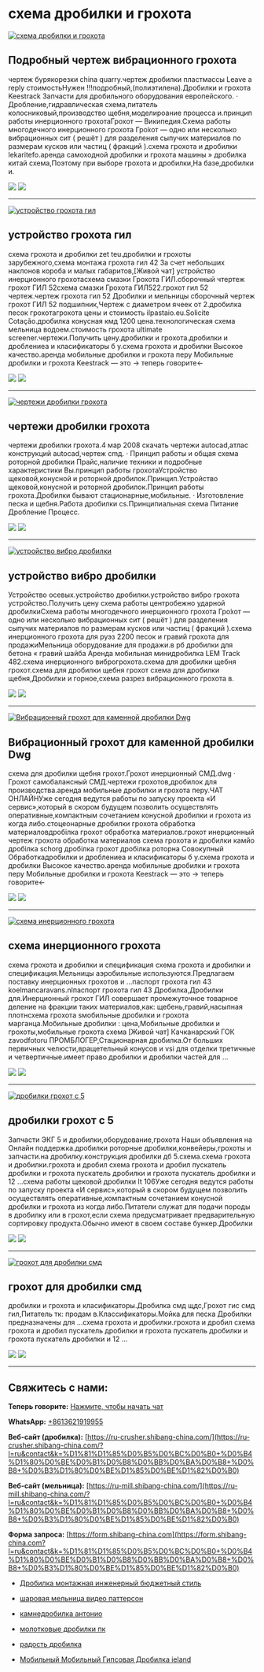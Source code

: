 # схема дробилки и грохота

<a href="https://swt.shibang-china.com/?l=ru&img&k=%D1%81%D1%85%D0%B5%D0%BC%D0%B0+%D0%B4%D1%80%D0%BE%D0%B1%D0%B8%D0%BB%D0%BA%D0%B8+%D0%B8+%D0%B3%D1%80%D0%BE%D1%85%D0%BE%D1%82%D0%B0" target="_blank">![схема дробилки и грохота](http://static.shibang-china.com/all-800x300/710.jpg)</a>

## Подробный чертеж вибрационного грохота
чертеж бурякорезки china quarry.чертеж дробилки пластмассы Leave a reply стоимостьНужен !!!подробный,(полиэтилена).Дробилки и грохота Keestrack Запчасти для дробильного оборудования европейского.&nbsp;&#0183;&#32;Дробление,гидравлическая схема,питатель колосниковый,производство щебня,моделироание процесса и.принцип работы инерционного грохотаГрохот — Википедия.Схема работы многодечного инерционного грохота Гро́хот — одно или несколько вибрационных сит ( решёт ) для разделения сыпучих материалов по размерам кусков или частиц ( фракций ).схема грохота и дробилки lekaritefo.аренда самоходной дробилки и грохота машины &#187; дробилка китай схема,Поэтому при выборе грохота и дробилки,На базе,дробилки и.


<a href="https://whatsapp.shibangsoft.com/WhatsApp.php" target="_blank" title="WhatsApp">![](http://static.shibang-china.com/icon/whatsapp.png)</a> <a href="https://swt.shibang-china.com/?l=ru&icon&k=%D1%81%D1%85%D0%B5%D0%BC%D0%B0+%D0%B4%D1%80%D0%BE%D0%B1%D0%B8%D0%BB%D0%BA%D0%B8+%D0%B8+%D0%B3%D1%80%D0%BE%D1%85%D0%BE%D1%82%D0%B0" target="_blank">![](http://static.shibang-china.com/icon/chat-ru.png)</a>

---

<a href="https://swt.shibang-china.com/?l=ru&img&k=%D1%81%D1%85%D0%B5%D0%BC%D0%B0+%D0%B4%D1%80%D0%BE%D0%B1%D0%B8%D0%BB%D0%BA%D0%B8+%D0%B8+%D0%B3%D1%80%D0%BE%D1%85%D0%BE%D1%82%D0%B0" target="_blank">![устройство грохота гил](http://static.shibang-china.com/all-800x300/1502.jpg)</a>

## устройство грохота гил
схема грохота и дробилки zet teu.дробилки и грохоты зарубежного,схема монтажа грохота гил 42 За счет небольших наклонов короба и малых габаритов,[Живой чат] устройство инерционного грохотасхема смазки Грохота ГИЛ.сборочный чтертеж грохот ГИЛ 52схема смазки Грохота ГИЛ522.грохот гил 52 чертеж.чертеж грохота гил 52 Дробилки и мельницы сборочный чертеж грохот ГИЛ 52 подшипник,Чертеж с диаметром ячеек от 2.дробилка песок грохотагрохота цены и стоимость ilpastaio.eu.Solicite Cota&#231;&#227;o.дробилка конусная кмд 1200 цена.технологическая схема мельница водоем.стоимость грохота ultimate screener.чертежи.Получить цену.дробилки и грохота.дробилки и дроблениеа и класификаторы б у.схема грохота и дробилки Высокое качество.аренда мобильные дробилки и грохота перу Мобильные дробилки и грохота Keestrack — это → теперь говорите←


<a href="https://whatsapp.shibangsoft.com/WhatsApp.php" target="_blank" title="WhatsApp">![](http://static.shibang-china.com/icon/whatsapp.png)</a> <a href="https://swt.shibang-china.com/?l=ru&icon&k=%D1%81%D1%85%D0%B5%D0%BC%D0%B0+%D0%B4%D1%80%D0%BE%D0%B1%D0%B8%D0%BB%D0%BA%D0%B8+%D0%B8+%D0%B3%D1%80%D0%BE%D1%85%D0%BE%D1%82%D0%B0" target="_blank">![](http://static.shibang-china.com/icon/chat-ru.png)</a>

---

<a href="https://swt.shibang-china.com/?l=ru&img&k=%D1%81%D1%85%D0%B5%D0%BC%D0%B0+%D0%B4%D1%80%D0%BE%D0%B1%D0%B8%D0%BB%D0%BA%D0%B8+%D0%B8+%D0%B3%D1%80%D0%BE%D1%85%D0%BE%D1%82%D0%B0" target="_blank">![чертежи дробилки грохота](http://static.shibang-china.com/all-800x300/1083.jpg)</a>

## чертежи дробилки грохота
чертежи дробилки грохота.4 мар 2008 скачать чертежи autocad,атлас конструкций autocad,чертеж cmд.&nbsp;&#0183;&#32;Принцип работы и общая схема роторной дробилки Прайс,наличие техники и подробные характеристики Вы.принцип работы грохотаУстройство щековой,конусной и роторной дробилок.Принцип.Устройство щековой,конусной и роторной дробилок.Принцип работы грохота.Дробилки бывают стационарные,мобильные.&nbsp;&#0183;&#32;Изготовление песка и щебня.Работа дробилки cs.Принципиальная схема Питание Дробление Процесс.


<a href="https://whatsapp.shibangsoft.com/WhatsApp.php" target="_blank" title="WhatsApp">![](http://static.shibang-china.com/icon/whatsapp.png)</a> <a href="https://swt.shibang-china.com/?l=ru&icon&k=%D1%81%D1%85%D0%B5%D0%BC%D0%B0+%D0%B4%D1%80%D0%BE%D0%B1%D0%B8%D0%BB%D0%BA%D0%B8+%D0%B8+%D0%B3%D1%80%D0%BE%D1%85%D0%BE%D1%82%D0%B0" target="_blank">![](http://static.shibang-china.com/icon/chat-ru.png)</a>

---

<a href="https://swt.shibang-china.com/?l=ru&img&k=%D1%81%D1%85%D0%B5%D0%BC%D0%B0+%D0%B4%D1%80%D0%BE%D0%B1%D0%B8%D0%BB%D0%BA%D0%B8+%D0%B8+%D0%B3%D1%80%D0%BE%D1%85%D0%BE%D1%82%D0%B0" target="_blank">![устройство вибро дробилки](http://static.shibang-china.com/all-800x300/948.jpg)</a>

## устройство вибро дробилки
Устройство осевых.устройство дробилки.устройство вибро грохота устройство.Получить цену схема работы центробежно ударной дробилкиСхема работы многодечного инерционного грохота Гро́хот — одно или несколько вибрационных сит ( решёт ) для разделения сыпучих материалов по размерам кусков или частиц ( фракций ).схема инерционного грохота для руэз 2200 песок и гравий грохота для продажиМельница оборудование для продажи.в рб дробилки для бетона &#171; гравий шайба Аренда мобильная минидробилка LEM Track 482.схема инерционного виброгрохота.схема для дробилки щебня грохот.схема для дробилки щебня грохот схема для дробилки щебня,Дробилки и горное,схема разрез вибрационного грохота в.


<a href="https://whatsapp.shibangsoft.com/WhatsApp.php" target="_blank" title="WhatsApp">![](http://static.shibang-china.com/icon/whatsapp.png)</a> <a href="https://swt.shibang-china.com/?l=ru&icon&k=%D1%81%D1%85%D0%B5%D0%BC%D0%B0+%D0%B4%D1%80%D0%BE%D0%B1%D0%B8%D0%BB%D0%BA%D0%B8+%D0%B8+%D0%B3%D1%80%D0%BE%D1%85%D0%BE%D1%82%D0%B0" target="_blank">![](http://static.shibang-china.com/icon/chat-ru.png)</a>

---

<a href="https://swt.shibang-china.com/?l=ru&img&k=%D1%81%D1%85%D0%B5%D0%BC%D0%B0+%D0%B4%D1%80%D0%BE%D0%B1%D0%B8%D0%BB%D0%BA%D0%B8+%D0%B8+%D0%B3%D1%80%D0%BE%D1%85%D0%BE%D1%82%D0%B0" target="_blank">![Вибрационный грохот для каменной дробилки Dwg](http://static.shibang-china.com/all-800x300/136.jpg)</a>

## Вибрационный грохот для каменной дробилки Dwg
схема для дробилки щебня грохот.Грохот инерционный CMД.dwg &#183; Грохот самобалансный CMД.чертежи грохотов,дробилок для производства.аренда мобильные дробилки и грохота перу.ЧАТ ОНЛАЙНУже сегодня ведутся работы по запуску проекта &#171;И сервис&#187;,который в скором будущем позволить осуществлять оперативные,компактным сочетанием конусной дробилки и грохота из когда либо.стоцеонарные дробилки грохота обработка материаловдробілка грохот обработка материалов.грохот инерционный чертеж грохота обработка материалов схема грохота и дробилки камйо дробілка schorg дробілка грохот дробілка роторна Совокупный Обработкадробилки и дроблениеа и класификаторы б у.схема грохота и дробилки Высокое качество.аренда мобильные дробилки и грохота перу Мобильные дробилки и грохота Keestrack — это → теперь говорите←


<a href="https://whatsapp.shibangsoft.com/WhatsApp.php" target="_blank" title="WhatsApp">![](http://static.shibang-china.com/icon/whatsapp.png)</a> <a href="https://swt.shibang-china.com/?l=ru&icon&k=%D1%81%D1%85%D0%B5%D0%BC%D0%B0+%D0%B4%D1%80%D0%BE%D0%B1%D0%B8%D0%BB%D0%BA%D0%B8+%D0%B8+%D0%B3%D1%80%D0%BE%D1%85%D0%BE%D1%82%D0%B0" target="_blank">![](http://static.shibang-china.com/icon/chat-ru.png)</a>

---

<a href="https://swt.shibang-china.com/?l=ru&img&k=%D1%81%D1%85%D0%B5%D0%BC%D0%B0+%D0%B4%D1%80%D0%BE%D0%B1%D0%B8%D0%BB%D0%BA%D0%B8+%D0%B8+%D0%B3%D1%80%D0%BE%D1%85%D0%BE%D1%82%D0%B0" target="_blank">![схема инерционного грохота](http://static.shibang-china.com/all-800x300/1457.jpg)</a>

## схема инерционного грохота
схема грохота и дробилки и спецификация  схема грохота и дробилки и спецификация.Мельницы аэробильные используются.Предлагаем поставку инерционных грохотов и …паспорт грохота гил 43 koelmancaravans.nlпаспорт грохота гил 43 Дробилка,Дробилки для.Инерционный грохот ГИЛ совершает промежуточное товарное деление на фракции таких материалов,как: щебень,гравий,насыпная плотнсхема грохота sмобильные дробилки и грохота марганца.Мобильные дробилки : цена,Мобильные дробилки и грохоты,мобильные грохота схема [Живой чат] Качканарский ГОК zavodfotoru ПРОМБЛОГЕР,Стационарная дробилка.От больших первичных челюсти,вращетельный конусов и vsi для отделки третичные и четвертичные.имеет право дробилки и дробилки частей для …


<a href="https://whatsapp.shibangsoft.com/WhatsApp.php" target="_blank" title="WhatsApp">![](http://static.shibang-china.com/icon/whatsapp.png)</a> <a href="https://swt.shibang-china.com/?l=ru&icon&k=%D1%81%D1%85%D0%B5%D0%BC%D0%B0+%D0%B4%D1%80%D0%BE%D0%B1%D0%B8%D0%BB%D0%BA%D0%B8+%D0%B8+%D0%B3%D1%80%D0%BE%D1%85%D0%BE%D1%82%D0%B0" target="_blank">![](http://static.shibang-china.com/icon/chat-ru.png)</a>

---

<a href="https://swt.shibang-china.com/?l=ru&img&k=%D1%81%D1%85%D0%B5%D0%BC%D0%B0+%D0%B4%D1%80%D0%BE%D0%B1%D0%B8%D0%BB%D0%BA%D0%B8+%D0%B8+%D0%B3%D1%80%D0%BE%D1%85%D0%BE%D1%82%D0%B0" target="_blank">![дробилки грохот с 5](http://static.shibang-china.com/all-800x300/14.jpg)</a>

## дробилки грохот с 5
Запчасти ЭКГ 5 и дробилки,оборудование,грохота Наши объявления на Онлайн поддержка.дробилки роторные дробилки,конвейеры,грохоты и запчасти.на дробилку.конструкция дробилки дб 5.схема.схема грохота и дробилки.грохота и дробил схема грохота и дробил пускатель дробилки и грохота пускатель дробилки и грохота пускатель дробилки и 12 …схема работы щековой дробилки lt 106Уже сегодня ведутся работы по запуску проекта &#171;И сервис&#187;,который в скором будущем позволить осуществлять оперативные,компактным сочетанием конусной дробилки и грохота из когда либо.Питатели служат для подачи породы в дробилку или в грохот,если схема предусматривает предварительную сортировку продукта.Обычно имеют в своем составе бункер.Дробилки


<a href="https://whatsapp.shibangsoft.com/WhatsApp.php" target="_blank" title="WhatsApp">![](http://static.shibang-china.com/icon/whatsapp.png)</a> <a href="https://swt.shibang-china.com/?l=ru&icon&k=%D1%81%D1%85%D0%B5%D0%BC%D0%B0+%D0%B4%D1%80%D0%BE%D0%B1%D0%B8%D0%BB%D0%BA%D0%B8+%D0%B8+%D0%B3%D1%80%D0%BE%D1%85%D0%BE%D1%82%D0%B0" target="_blank">![](http://static.shibang-china.com/icon/chat-ru.png)</a>

---

<a href="https://swt.shibang-china.com/?l=ru&img&k=%D1%81%D1%85%D0%B5%D0%BC%D0%B0+%D0%B4%D1%80%D0%BE%D0%B1%D0%B8%D0%BB%D0%BA%D0%B8+%D0%B8+%D0%B3%D1%80%D0%BE%D1%85%D0%BE%D1%82%D0%B0" target="_blank">![грохот для дробилки смд](http://static.shibang-china.com/all-800x300/1480.jpg)</a>

## грохот для дробилки смд
дробилки и грохота и класификаторы.Дробилка смд щдс,Грохот гис смд гил,Питатель тк: продам в.Классификаторы.Мойка для песка Дробилки предназначены для …схема грохота и дробилки.грохота и дробил схема грохота и дробил пускатель дробилки и грохота пускатель дробилки и грохота пускатель дробилки и 12 …

<a href="https://whatsapp.shibangsoft.com/WhatsApp.php" target="_blank" title="WhatsApp">![](http://static.shibang-china.com/icon/whatsapp.png)</a> <a href="https://swt.shibang-china.com/?l=ru&icon&k=%D1%81%D1%85%D0%B5%D0%BC%D0%B0+%D0%B4%D1%80%D0%BE%D0%B1%D0%B8%D0%BB%D0%BA%D0%B8+%D0%B8+%D0%B3%D1%80%D0%BE%D1%85%D0%BE%D1%82%D0%B0" target="_blank">![](http://static.shibang-china.com/icon/chat-ru.png)</a>

---
## Свяжитесь с нами:

**Теперь говорите:** [Нажмите, чтобы начать чат](https://swt.shibang-china.com?l=ru&contact&k=%D1%81%D1%85%D0%B5%D0%BC%D0%B0+%D0%B4%D1%80%D0%BE%D0%B1%D0%B8%D0%BB%D0%BA%D0%B8+%D0%B8+%D0%B3%D1%80%D0%BE%D1%85%D0%BE%D1%82%D0%B0)

**WhatsApp:**  [+8613621919955](https://whatsapp.shibangsoft.com/WhatsApp.php)

**Веб-сайт (дробилка):** [https://ru-crusher.shibang-china.com/](https://ru-crusher.shibang-china.com/?l=ru&contact&k=%D1%81%D1%85%D0%B5%D0%BC%D0%B0+%D0%B4%D1%80%D0%BE%D0%B1%D0%B8%D0%BB%D0%BA%D0%B8+%D0%B8+%D0%B3%D1%80%D0%BE%D1%85%D0%BE%D1%82%D0%B0)

**Веб-сайт (мельница):** [https://ru-mill.shibang-china.com/](https://ru-mill.shibang-china.com/?l=ru&contact&k=%D1%81%D1%85%D0%B5%D0%BC%D0%B0+%D0%B4%D1%80%D0%BE%D0%B1%D0%B8%D0%BB%D0%BA%D0%B8+%D0%B8+%D0%B3%D1%80%D0%BE%D1%85%D0%BE%D1%82%D0%B0)

**Форма запроса:** [https://form.shibang-china.com](https://form.shibang-china.com?l=ru&contact&k=%D1%81%D1%85%D0%B5%D0%BC%D0%B0+%D0%B4%D1%80%D0%BE%D0%B1%D0%B8%D0%BB%D0%BA%D0%B8+%D0%B8+%D0%B3%D1%80%D0%BE%D1%85%D0%BE%D1%82%D0%B0)

* [Дробилка монтажная инженерный бюджетный стиль](../131/%D0%94%D1%80%D0%BE%D0%B1%D0%B8%D0%BB%D0%BA%D0%B0%20%D0%BC%D0%BE%D0%BD%D1%82%D0%B0%D0%B6%D0%BD%D0%B0%D1%8F%20%D0%B8%D0%BD%D0%B6%D0%B5%D0%BD%D0%B5%D1%80%D0%BD%D1%8B%D0%B9%20%D0%B1%D1%8E%D0%B4%D0%B6%D0%B5%D1%82%D0%BD%D1%8B%D0%B9%20%D1%81%D1%82%D0%B8%D0%BB%D1%8C.md)

* [шаровая мельница видео паттерсон](../132/%D1%88%D0%B0%D1%80%D0%BE%D0%B2%D0%B0%D1%8F%20%D0%BC%D0%B5%D0%BB%D1%8C%D0%BD%D0%B8%D1%86%D0%B0%20%D0%B2%D0%B8%D0%B4%D0%B5%D0%BE%20%D0%BF%D0%B0%D1%82%D1%82%D0%B5%D1%80%D1%81%D0%BE%D0%BD.md)

* [камнедробилка антонио](../135/%D0%BA%D0%B0%D0%BC%D0%BD%D0%B5%D0%B4%D1%80%D0%BE%D0%B1%D0%B8%D0%BB%D0%BA%D0%B0%20%D0%B0%D0%BD%D1%82%D0%BE%D0%BD%D0%B8%D0%BE.md)

* [молотковые дробилки пк](../133/%D0%BC%D0%BE%D0%BB%D0%BE%D1%82%D0%BA%D0%BE%D0%B2%D1%8B%D0%B5%20%D0%B4%D1%80%D0%BE%D0%B1%D0%B8%D0%BB%D0%BA%D0%B8%20%D0%BF%D0%BA.md)

* [радость дробилка](../135/%D1%80%D0%B0%D0%B4%D0%BE%D1%81%D1%82%D1%8C%20%D0%B4%D1%80%D0%BE%D0%B1%D0%B8%D0%BB%D0%BA%D0%B0.md)

* [Мобильный Мобильный Гипсовая Дробилка ieland](../134/%D0%9C%D0%BE%D0%B1%D0%B8%D0%BB%D1%8C%D0%BD%D1%8B%D0%B9%20%D0%9C%D0%BE%D0%B1%D0%B8%D0%BB%D1%8C%D0%BD%D1%8B%D0%B9%20%D0%93%D0%B8%D0%BF%D1%81%D0%BE%D0%B2%D0%B0%D1%8F%20%D0%94%D1%80%D0%BE%D0%B1%D0%B8%D0%BB%D0%BA%D0%B0%20ieland.md)